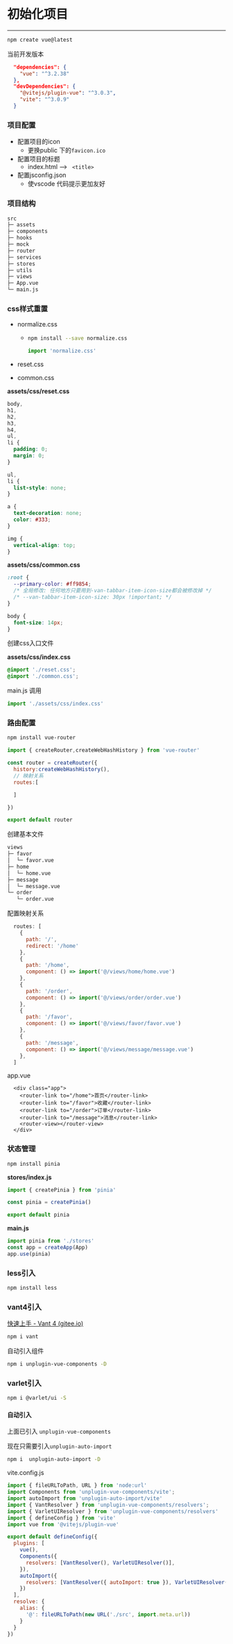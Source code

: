 # 初始化项目

---



```sh
npm create vue@latest
```

当前开发版本

```json
  "dependencies": {
    "vue": "^3.2.38"
  },
  "devDependencies": {
    "@vitejs/plugin-vue": "^3.0.3",
    "vite": "^3.0.9"
  }
```

### 项目配置

- 配置项目的icon
  - 更换public 下的`favicon.ico`
- 配置项目的标题
  - index.html  –> ` <title>`
- 配置jsconfig.json
  - 使vscode 代码提示更加友好



### 项目结构

```md
src                                                
├─ assets                             
├─ components                            
├─ hooks                                           
├─ mock                                            
├─ router                                   
├─ services                                        
├─ stores                                    
├─ utils                                                                      
├─ views 
├─ App.vue                                         
└─ main.js                                         

```

### css样式重置

- normalize.css

  - ```sh
    npm install --save normalize.css
    ```
    
    ```js
    import 'normalize.css'
    ```

- reset.css

- common.css

**assets/css/reset.css**

```css
body,
h1,
h2,
h3,
h4,
ul,
li {
  padding: 0;
  margin: 0;
}

ul,
li {
  list-style: none;
}

a {
  text-decoration: none;
  color: #333;
}

img {
  vertical-align: top;
}
```

**assets/css/common.css**

```css
:root {
  --primary-color: #ff9854;
  /* 全局修改: 任何地方只要用到-van-tabbar-item-icon-size都会被修改掉 */
  /* --van-tabbar-item-icon-size: 30px !important; */
}

body {
  font-size: 14px;
}
```

创建css入口文件

**assets/css/index.css**

```css
@import './reset.css';
@import './common.css';
```

main.js 调用

```js
import './assets/css/index.css'
```



### 路由配置

```sh
npm install vue-router
```



```js
import { createRouter,createWebHashHistory } from 'vue-router'

const router = createRouter({
  history:createWebHashHistory(),
  // 映射关系
  routes:[

  ]

})

export default router
```

创建基本文件

```md
views              
├─ favor           
│  └─ favor.vue    
├─ home            
│  └─ home.vue     
├─ message         
│  └─ message.vue  
└─ order           
   └─ order.vue    

```

配置映射关系

```js
  routes: [
    {
      path: '/',
      redirect: '/home'
    },
    {
      path: '/home',
      component: () => import('@/views/home/home.vue')
    },
    {
      path: '/order',
      component: () => import('@/views/order/order.vue')
    },
    {
      path: '/favor',
      component: () => import('@/views/favor/favor.vue')
    },
    {
      path: '/message',
      component: () => import('@/views/message/message.vue')
    },
  ]
```

app.vue 

```vue
  <div class="app">
    <router-link to="/home">首页</router-link>
    <router-link to="/favor">收藏</router-link>
    <router-link to="/order">订单</router-link>
    <router-link to="/message">消息</router-link>
    <router-view></router-view>
  </div>
```





### 状态管理

```sh
npm install pinia
```

**stores/index.js**

```js
import { createPinia } from 'pinia'

const pinia = createPinia()

export default pinia

```

**main.js**

```js
import pinia from './stores'
const app = createApp(App)
app.use(pinia)
```



### less引入

```sh
npm install less
```



### vant4引入

[快速上手 - Vant 4 (gitee.io)](https://vant-contrib.gitee.io/vant/v4/#/zh-CN/quickstart)

```sh
npm i vant
```

自动引入组件

```sh
npm i unplugin-vue-components -D
```



### varlet引入

```sh
npm i @varlet/ui -S
```

#### 自动引入

上面已引入 `unplugin-vue-components`

现在只需要引入`unplugin-auto-import`

```sh
npm i  unplugin-auto-import -D
```

vite.config.js

```js
import { fileURLToPath, URL } from 'node:url'
import Components from 'unplugin-vue-components/vite';
import autoImport from 'unplugin-auto-import/vite'
import { VantResolver } from 'unplugin-vue-components/resolvers';
import { VarletUIResolver } from 'unplugin-vue-components/resolvers'
import { defineConfig } from 'vite'
import vue from '@vitejs/plugin-vue'

export default defineConfig({
  plugins: [
    vue(),
    Components({
      resolvers: [VantResolver(), VarletUIResolver()],
    }),
    autoImport({
      resolvers: [VantResolver({ autoImport: true }), VarletUIResolver({ autoImport: true })]
    })
  ],
  resolve: {
    alias: {
      '@': fileURLToPath(new URL('./src', import.meta.url))
    }
  }
})

```



